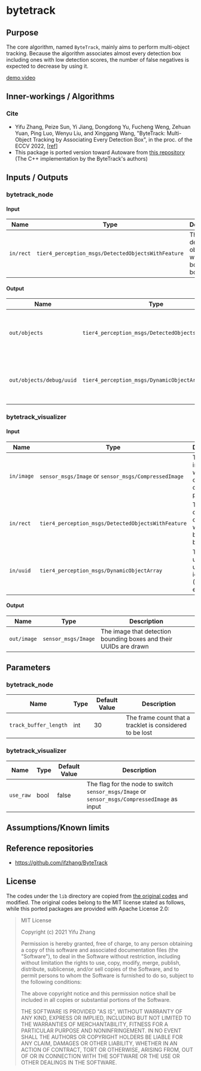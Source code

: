 # bytetrack

## Purpose

The core algorithm, named `ByteTrack`, mainly aims to perform multi-object tracking.
Because the algorithm associates almost every detection box including ones with low detection scores,
the number of false negatives is expected to decrease by using it.

[demo video](https://user-images.githubusercontent.com/3022416/225920856-745a3bb7-6b35-403d-87b0-6e5085952d70.mp4)

## Inner-workings / Algorithms

### Cite

<!-- cspell: ignore Yifu Peize Jiang Dongdong Fucheng Weng Zehuan Xinggang -->

- Yifu Zhang, Peize Sun, Yi Jiang, Dongdong Yu, Fucheng Weng, Zehuan Yuan, Ping Luo, Wenyu Liu, and Xinggang Wang,
  "ByteTrack: Multi-Object Tracking by Associating Every Detection Box", in the proc. of the ECCV
  2022, [[ref](https://arxiv.org/abs/2110.06864)]
- This package is ported version toward Autoware from [this repository](https://github.com/ifzhang/ByteTrack/tree/main/deploy/TensorRT/cpp)
  (The C++ implementation by the ByteTrack's authors)

## Inputs / Outputs

### bytetrack_node

#### Input

| Name      | Type                                               | Description                                 |
| --------- | -------------------------------------------------- | ------------------------------------------- |
| `in/rect` | `tier4_perception_msgs/DetectedObjectsWithFeature` | The detected objects with 2D bounding boxes |

#### Output

| Name                     | Type                                               | Description                                               |
| ------------------------ | -------------------------------------------------- | --------------------------------------------------------- |
| `out/objects`            | `tier4_perception_msgs/DetectedObjectsWithFeature` | The detected objects with 2D bounding boxes               |
| `out/objects/debug/uuid` | `tier4_perception_msgs/DynamicObjectArray`         | The universally unique identifiers (UUID) for each object |

### bytetrack_visualizer

#### Input

| Name       | Type                                                 | Description                                               |
| ---------- | ---------------------------------------------------- | --------------------------------------------------------- |
| `in/image` | `sensor_msgs/Image` or `sensor_msgs/CompressedImage` | The input image on which object detection is performed    |
| `in/rect`  | `tier4_perception_msgs/DetectedObjectsWithFeature`   | The detected objects with 2D bounding boxes               |
| `in/uuid`  | `tier4_perception_msgs/DynamicObjectArray`           | The universally unique identifiers (UUID) for each object |

#### Output

| Name        | Type                | Description                                                       |
| ----------- | ------------------- | ----------------------------------------------------------------- |
| `out/image` | `sensor_msgs/Image` | The image that detection bounding boxes and their UUIDs are drawn |

## Parameters

### bytetrack_node

| Name                  | Type | Default Value | Description                                              |
| --------------------- | ---- | ------------- | -------------------------------------------------------- |
| `track_buffer_length` | int  | 30            | The frame count that a tracklet is considered to be lost |

### bytetrack_visualizer

| Name      | Type | Default Value | Description                                                                                   |
| --------- | ---- | ------------- | --------------------------------------------------------------------------------------------- |
| `use_raw` | bool | false         | The flag for the node to switch `sensor_msgs/Image` or `sensor_msgs/CompressedImage` as input |

## Assumptions/Known limits

## Reference repositories

- <https://github.com/ifzhang/ByteTrack>

## License

The codes under the `lib` directory are copied from [the original codes](https://github.com/ifzhang/ByteTrack/tree/72ca8b45d36caf5a39e949c6aa815d9abffd1ab5/deploy/TensorRT/cpp) and modified.
The original codes belong to the MIT license stated as follows, while this ported packages are provided with Apache License 2.0:

> MIT License
>
> Copyright (c) 2021 Yifu Zhang
>
> Permission is hereby granted, free of charge, to any person obtaining a copy
> of this software and associated documentation files (the "Software"), to deal
> in the Software without restriction, including without limitation the rights
> to use, copy, modify, merge, publish, distribute, sublicense, and/or sell
> copies of the Software, and to permit persons to whom the Software is
> furnished to do so, subject to the following conditions:
>
> The above copyright notice and this permission notice shall be included in all
> copies or substantial portions of the Software.
>
> THE SOFTWARE IS PROVIDED "AS IS", WITHOUT WARRANTY OF ANY KIND, EXPRESS OR
> IMPLIED, INCLUDING BUT NOT LIMITED TO THE WARRANTIES OF MERCHANTABILITY,
> FITNESS FOR A PARTICULAR PURPOSE AND NONINFRINGEMENT. IN NO EVENT SHALL THE
> AUTHORS OR COPYRIGHT HOLDERS BE LIABLE FOR ANY CLAIM, DAMAGES OR OTHER
> LIABILITY, WHETHER IN AN ACTION OF CONTRACT, TORT OR OTHERWISE, ARISING FROM,
> OUT OF OR IN CONNECTION WITH THE SOFTWARE OR THE USE OR OTHER DEALINGS IN THE
> SOFTWARE.
